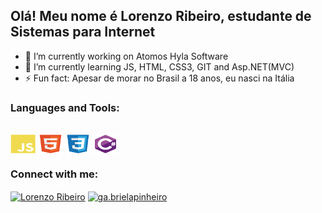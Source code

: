 ## Olá! Meu nome é Lorenzo Ribeiro, estudante de Sistemas para Internet

- 🔭 I’m currently working on Atomos Hyla Software
- 🌱 I’m currently learning JS, HTML, CSS3, GIT and Asp.NET(MVC)
- ⚡ Fun fact: Apesar de morar no Brasil a 18 anos, eu nasci na Itália
 <!--
<div align="center">
  <a href="https://github.com/LorenzoGRibeiro">
    <img height="155em" src="https://github-readme-stats.vercel.app/api?username=LorenzoGRibeiro&show_icons=true&theme=bear&include_all_commits=true&count_private=true"/>
    <img height="135em" src="https://github-readme-stats.vercel.app/api/top-langs/?username=LorenzoGRibeiro&layout=compact&langs_count=7&theme=bear"/>
 </div>
 -->
 <!--Languages Icons-->
 <h3 align="left">Languages and Tools:</h3>
<p align="left">
<div style="display: inline_block"><br>
  <img align="center" alt="Lore-Js" height="30" width="40" src="https://raw.githubusercontent.com/devicons/devicon/master/icons/javascript/javascript-plain.svg">
  <img align="center" alt="Lore-HTML" height="30" width="40" src="https://raw.githubusercontent.com/devicons/devicon/master/icons/html5/html5-original.svg">
  <img align="center" alt="Lore-CSS" height="30" width="40" src="https://raw.githubusercontent.com/devicons/devicon/master/icons/css3/css3-original.svg">
  <img align="center" alt="Lore-Csharp" height="30" width="40" src="https://raw.githubusercontent.com/devicons/devicon/master/icons/csharp/csharp-original.svg">
<div> 
</p>

<h3 align="left">Connect with me:</h3>
<p align="left">
<a href="https://www.linkedin.com/in/lorenzo-ribeiro/" target="blank"><img align="center" src="https://cdn.jsdelivr.net/npm/simple-icons@3.0.1/icons/linkedin.svg" alt="Lorenzo Ribeiro" height="30" width="40" /></a>
<a href="https://www.instagram.com/lorenzogribeiiro/" target="blank"><img align="center" src="https://cdn.jsdelivr.net/npm/simple-icons@3.0.1/icons/instagram.svg" alt="ga.brielapinheiro" height="30" width="40" /></a>
</p>

  <!--![Snake animation](https://github.com/LorenzoGRibeiro/LorenzoGRibeiro/blob/output/github-contribution-grid-snake.svg)-->
</div>
